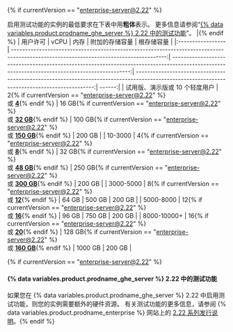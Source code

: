 {% if currentVersion == "enterprise-server@2.22" %}

启用测试功能的实例的最低要求在下表中用**粗体**表示。 更多信息请参阅“[{% data variables.product.prodname_ghe_server %} 2.22 中的测试功能](#beta-features-in-github-enterprise-server-222)”。 |{% endif %}
| 用户许可              |                                                                                                                                  vCPU |                                                                                                                                            内存 |                                                                                                                                       附加的存储容量 |  根存储容量 |
|:----------------- | -------------------------------------------------------------------------------------------------------------------------------------:| ---------------------------------------------------------------------------------------------------------------------------------------------:| ---------------------------------------------------------------------------------------------------------------------------------------------:| ------:|
| 试用版、演示版或 10 个轻度用户 |   2{% if currentVersion == "enterprise-server@2.22" %}<br/>或 [**4**](#beta-features-in-github-enterprise-server-222){% endif %} |   16 GB{% if currentVersion == "enterprise-server@2.22" %}<br/>或 [**32 GB**](#beta-features-in-github-enterprise-server-222){% endif %} | 100 GB{% if currentVersion == "enterprise-server@2.22" %}<br/>或 [**150 GB**](#beta-features-in-github-enterprise-server-222){% endif %} | 200 GB |
| 10-3000           |   4{% if currentVersion == "enterprise-server@2.22" %}<br/>或 [**8**](#beta-features-in-github-enterprise-server-222){% endif %} |   32 GB{% if currentVersion == "enterprise-server@2.22" %}<br/>或 [**48 GB**](#beta-features-in-github-enterprise-server-222){% endif %} | 250 GB{% if currentVersion == "enterprise-server@2.22" %}<br/>或 [**300 GB**](#beta-features-in-github-enterprise-server-222){% endif %} | 200 GB |
| 3000-5000         |  8{% if currentVersion == "enterprise-server@2.22" %}<br/>或 [**12**](#beta-features-in-github-enterprise-server-222){% endif %} |                                                                                                                                         64 GB |                                                                                                                                        500 GB | 200 GB |
| 5000-8000         | 12{% if currentVersion == "enterprise-server@2.22" %}<br/>或 [**16**](#beta-features-in-github-enterprise-server-222){% endif %} |                                                                                                                                         96 GB |                                                                                                                                        750 GB | 200 GB |
| 8000-10000+       | 16{% if currentVersion == "enterprise-server@2.22" %}<br/>或 [**20**](#beta-features-in-github-enterprise-server-222){% endif %} | 128 GB{% if currentVersion == "enterprise-server@2.22" %}<br/>或 [**160 GB**](#beta-features-in-github-enterprise-server-222){% endif %} |                                                                                                                                       1000 GB | 200 GB |

{% if currentVersion == "enterprise-server@2.22" %}

#### {% data variables.product.prodname_ghe_server %} 2.22 中的测试功能

如果您在 {% data variables.product.prodname_ghe_server %} 2.22 中启用测试功能，则您的实例需要额外的硬件资源。 有关测试功能的更多信息，请参阅 {% data variables.product.prodname_enterprise %} 网站上的 [2.22 系列发行说明](https://enterprise.github.com/releases/series/2.22)。{% endif %}
